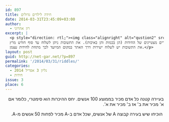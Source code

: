 ```yaml
---
id: 897
title: חידה לילדים גדולים
date: 2014-03-31T23:45:09+03:00
author:
  - רון אהרוני
excerpt: |
  <p style="direction: rtl;"><img class="alignright" alt="qustion2" src="{{site.baseurl}}/assets/img/2014/01/qustion2.png" width="100" height="90" /> מגוון חידות מתמטיות לחידוד המחשבה :)
  שלושה פרסי ספרים ינתנו לשלושה פותרים מצטיינים של החידות (הן בכמות והן באיכות). את התשובות ניתן לשלוח עד סוף חודש מרץ.
  את התשובות יש לשלוח ישירות דרך האתר במקום המיועד לכך מתחת לחידות עצמן.</p>
layout: post
guid: http://net-gar.net/?p=897
permalink: '/2014/03/31/riddles/'
categories:
  - גליון 3 אפריל 2014
  - חידות
issue: 3
place: 6
---
```

<p dir="RTL">
  בעיירה קטנה כל אדם מכיר בממוצע 100 אנשים. יחס ההיכרות הוא סימטרי, כלומר אם א' מכיר את ב' אז ב' מכיר את א'.
</p>

<p dir="RTL">
   הוכיחו שיש בעירה קבוצה A של אנשים, שכל אדם ב-A מכיר לפחות 50 אנשים מ-A.
</p>

<p dir="RTL">
  
</p>